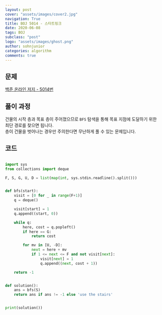 ```yaml
---
layout: post
cover: "assets/images/cover2.jpg"
navigation: True
title: BOJ 5014 - 스타트링크
date: 2020-06-08
tags: BOJ
subclass: "post"
logo: "assets/images/ghost.png"
author: sohnjunior
categories: algorithm
comments: true
---
```


## 문제

[백준 온라인 저지 - 5014번](https://www.acmicpc.net/problem/5014)

## 풀이 과정

건물의 시작 층과 목표 층이 주어졌으므로 `BFS` 탐색을 통해 목표 지점에 도달하기 위한 최단 경로를 찾으면 됩니다. <br>
층이 건물을 벗어나는 경우만 주의한다면 무난하게 풀 수 있는 문제입니다. <br>

## 코드

```python

import sys
from collections import deque

F, S, G, U, D = list(map(int, sys.stdin.readline().split()))


def bfs(start):
    visit = [0 for _ in range(F+1)]
    q = deque()

    visit[start] = 1
    q.append((start, 0))

    while q:
        here, cost = q.popleft()
        if here == G:
            return cost

        for mv in [U, -D]:
            next = here + mv
            if 1 <= next <= F and not visit[next]:
                visit[next] = 1
                q.append((next, cost + 1))

    return -1


def solution():
    ans = bfs(S)
    return ans if ans != -1 else 'use the stairs'


print(solution())

```
